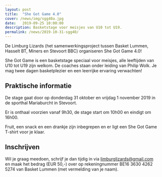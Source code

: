 ```yaml
---
layout: post
title:  "She Got Game 4.0"
cover: /news/img/sgg40a.jpg
date:   2019-09-25 10:00:00
description: Basketstage voor meisjes van U10 tot U19.
permalink: /news/2019-10-31-sgg40/
---
```


De Limburg Lizards (het samenwerkingsproject tussen Basket Lummen, Hasselt BT, Miners en Stevoort BBC) organiseren She Got Game 4.0!

She Got Game is een basketstage speciaal voor meisjes, alle leeftijden van U10 tot U19 zijn welkom. De coaches staan onder leiding van Philip Wolk. Je mag twee dagen basketplezier en een leerrijke ervaring verwachten!

## Praktische informatie

De stage gaat door op donderdag 31 oktober en vrijdag 1 november 2019 in de sporthal Mariaburcht in Stevoort.

Er is onthaal voorzien vanaf 9h30, de stage start om 10h00 en eindigt om 16h00.

Fruit, een snack en een drankje zijn inbegrepen en er ligt een She Got Game T-shirt voor je klaar.

## Inschrijven

Wil je graag meedoen, schrijf je dan tijdig in via [limburglizards@gmail.com](mailto:limburglizards@gmail.com) en maak het bedrag (EUR 50,-) over op rekeningnummer BE16 3630 4262 5274 van Basket Lummen (met vermelding van je naam).
